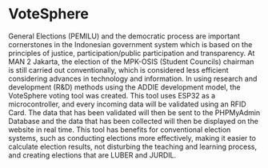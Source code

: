 # VoteSphere
General Elections (PEMILU) and the democratic process are important cornerstones in the Indonesian government system which is based on the principles of justice, participation/public participation and transparency. At MAN 2 Jakarta, the election of the MPK-OSIS (Student Councils) chairman is still carried out conventionally, which is considered less efficient considering advances in technology and information. In using research and development (R&D) methods using the ADDIE development model, the VoteSphere voting tool was created. This tool uses ESP32 as a microcontroller, and every incoming data will be validated using an RFID Card. The data that has been validated will then be sent to the PHPMyAdmin Database and the data that has been collected will then be displayed on the website in real time. This tool has benefits for conventional election systems, such as conducting elections more effectively, making it easier to calculate election results, not disturbing the teaching and learning process, and creating elections that are LUBER and JURDIL.

